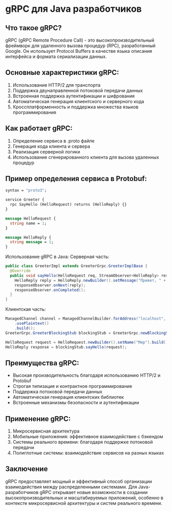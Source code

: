 # gRPC для Java разработчиков

## Что такое gRPC?

gRPC (gRPC Remote Procedure Call) - это высокопроизводительный фреймворк для удаленного вызова процедур (RPC), разработанный Google. Он использует Protocol Buffers в качестве языка описания интерфейса и формата сериализации данных.

## Основные характеристики gRPC:

1. Использование HTTP/2 для транспорта
2. Поддержка двунаправленной потоковой передачи данных
3. Встроенная поддержка аутентификации и шифрования
4. Автоматическая генерация клиентского и серверного кода
5. Кроссплатформенность и поддержка множества языков программирования

## Как работает gRPC:

1. Определение сервиса в .proto файле
2. Генерация кода клиента и сервера
3. Реализация серверной логики
4. Использование сгенерированного клиента для вызова удаленных процедур

## Пример определения сервиса в Protobuf:

```protobuf
syntax = "proto3";

service Greeter {
  rpc SayHello (HelloRequest) returns (HelloReply) {}
}

message HelloRequest {
  string name = 1;
}

message HelloReply {
  string message = 1;
}
```

Использование gRPC в Java:
Серверная часть:

```java
public class GreeterImpl extends GreeterGrpc.GreeterImplBase {
  @Override
  public void sayHello(HelloRequest req, StreamObserver<HelloReply> responseObserver) {
    HelloReply reply = HelloReply.newBuilder().setMessage("Привет, " + req.getName()).build();
    responseObserver.onNext(reply);
    responseObserver.onCompleted();
  }
}
```

Клиентская часть:

```java
ManagedChannel channel = ManagedChannelBuilder.forAddress("localhost", 50051)
    .usePlaintext()
    .build();
GreeterGrpc.GreeterBlockingStub blockingStub = GreeterGrpc.newBlockingStub(channel);

HelloRequest request = HelloRequest.newBuilder().setName("Мир").build();
HelloReply response = blockingStub.sayHello(request);
```

## Преимущества gRPC:

- Высокая производительность благодаря использованию HTTP/2 и Protobuf
- Строгая типизация и контрактное программирование
- Поддержка потоковой передачи данных
- Автоматическая генерация клиентских библиотек
- Встроенные механизмы безопасности и аутентификации

## Применение gRPC:

1. Микросервисная архитектура
2. Мобильные приложения: эффективное взаимодействие с бэкендом
3. Системы реального времени: благодаря поддержке потоковой передачи
4. Полиглотные системы: взаимодействие сервисов на разных языках

## Заключение

gRPC предоставляет мощный и эффективный способ организации взаимодействия между распределенными системами. Для Java-разработчиков gRPC открывает новые возможности в создании высокопроизводительных и масштабируемых приложений, особенно в контексте микросервисной архитектуры и систем реального времени.
